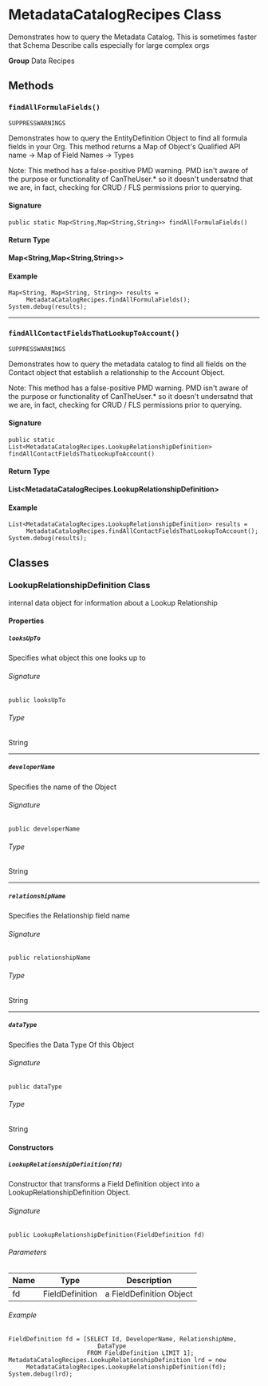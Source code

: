 # MetadataCatalogRecipes Class

Demonstrates how to query the Metadata Catalog. This is 
sometimes faster that Schema Describe calls especially for large complex orgs

**Group** Data Recipes

## Methods
### `findAllFormulaFields()`

`SUPPRESSWARNINGS`

Demonstrates how to query the EntityDefinition Object to 
find all formula fields in your Org. This method returns a Map of 
Object&#x27;s Qualified API name -&gt; Map of Field Names -&gt; Types 
 
Note: This method has a false-positive PMD warning. PMD isn&#x27;t aware of 
the purpose or functionality of CanTheUser.* so it doesn&#x27;t undersatnd 
that we are, in fact, checking for CRUD / FLS permissions prior to 
querying.

#### Signature
```apex
public static Map<String,Map<String,String>> findAllFormulaFields()
```

#### Return Type
**Map&lt;String,Map&lt;String,String&gt;&gt;**

#### Example
```apex
Map<String, Map<String, String>> results =
     MetadataCatalogRecipes.findAllFormulaFields();
System.debug(results);
```

---

### `findAllContactFieldsThatLookupToAccount()`

`SUPPRESSWARNINGS`

Demonstrates how to query the metadata catalog to find all 
fields on the Contact object that establish a relationship to the Account 
Object. 
 
Note: This method has a false-positive PMD warning. PMD isn&#x27;t aware of 
the purpose or functionality of CanTheUser.* so it doesn&#x27;t undersatnd 
that we are, in fact, checking for CRUD / FLS permissions prior to 
querying.

#### Signature
```apex
public static List<MetadataCatalogRecipes.LookupRelationshipDefinition> findAllContactFieldsThatLookupToAccount()
```

#### Return Type
**List&lt;MetadataCatalogRecipes.LookupRelationshipDefinition&gt;**

#### Example
```apex
List<MetadataCatalogRecipes.LookupRelationshipDefinition> results =
     MetadataCatalogRecipes.findAllContactFieldsThatLookupToAccount();
System.debug(results);
```

## Classes
### LookupRelationshipDefinition Class

internal data object for information about a Lookup 
Relationship

#### Properties
##### `looksUpTo`

Specifies what object this one looks up to

###### Signature
```apex
public looksUpTo
```

###### Type
String

---

##### `developerName`

Specifies the name of the Object

###### Signature
```apex
public developerName
```

###### Type
String

---

##### `relationshipName`

Specifies the Relationship field name

###### Signature
```apex
public relationshipName
```

###### Type
String

---

##### `dataType`

Specifies the Data Type Of this Object

###### Signature
```apex
public dataType
```

###### Type
String

#### Constructors
##### `LookupRelationshipDefinition(fd)`

Constructor that transforms a Field Definition object 
into a LookupRelationshipDefinition Object.

###### Signature
```apex
public LookupRelationshipDefinition(FieldDefinition fd)
```

###### Parameters
| Name | Type | Description |
|------|------|-------------|
| fd | FieldDefinition | a FieldDefinition Object |

###### Example
```apex
FieldDefinition fd = [SELECT Id, DeveloperName, RelationshipNme,
                         DataType
                      FROM FieldDefinition LIMIT 1];
MetadataCatalogRecipes.LookupRelationshipDefinition lrd = new
     MetadataCatalogRecipes.LookupRelationshipDefinition(fd);
System.debug(lrd);
```